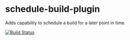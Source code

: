 # schedule-build-plugin
Adds capability to schedule a build for a later point in time.

[![Build Status](https://ci.jenkins.io/buildStatus/icon?job=Plugins/schedule-build-plugin/master)](https://ci.jenkins.io/job/Plugins/job/schedule-build-plugin/job/master/)
